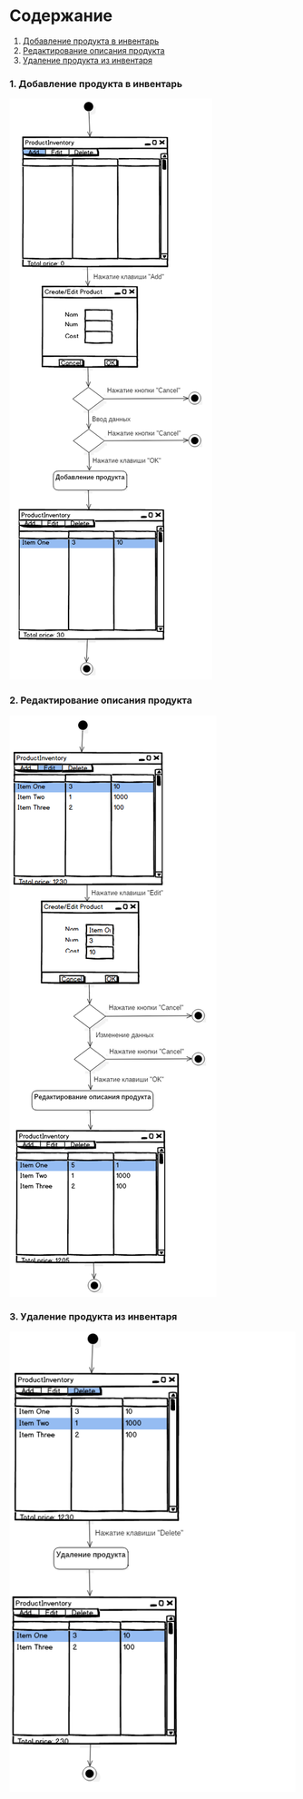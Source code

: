 # Содержание
1. [Добавление продукта в инвентарь](#1) <br>
2. [Редактирование описания продукта](#2) <br>
3. [Удаление продукта из инвентаря](#3) <br>

### 1. Добавление продукта в инвентарь<a name="1"></a>
![Добавление продукта в инвентарь](https://github.com/KirichenokEgor/ProductInventory/blob/941c61aed23c49ae2781a41dafd111020e9ce4a1/Documentation/UML_Diagrams/State/StateAddProduct.png?raw=true)

### 2. Редактирование описания продукта<a name="2"></a>
![Редактирование описания продукта](https://github.com/KirichenokEgor/ProductInventory/blob/941c61aed23c49ae2781a41dafd111020e9ce4a1/Documentation/UML_Diagrams/State/StateEditProduct.png?raw=true)

### 3. Удаление продукта из инвентаря<a name="3"></a>
![Удаление продукта из инвентаря](https://github.com/KirichenokEgor/ProductInventory/blob/941c61aed23c49ae2781a41dafd111020e9ce4a1/Documentation/UML_Diagrams/State/StateDeleteProduct.png?raw=true)
